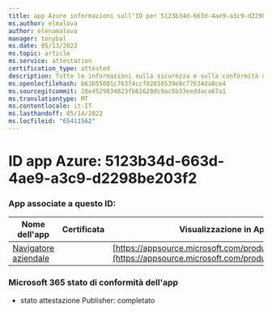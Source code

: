 ```yaml
---
title: app Azure informazioni sull'ID per 5123b34d-663d-4ae9-a3c9-d2298be203f2
ms.author: elmalova
author: elenamalova
manager: tonybal
ms.date: 05/13/2022
ms.topic: article
ms.service: attestation
certification_type: attested
description: Tutte le informazioni sulla sicurezza e sulla conformità disponibili per 5123b34d-663d-4ae9-a3c9-d2298be203f2.
ms.openlocfilehash: b63b55001c763f4ccf02016539e8c77634da8ce4
ms.sourcegitcommit: 28e4529834823fb61620dc9ac5b33eeddaca67a1
ms.translationtype: MT
ms.contentlocale: it-IT
ms.lasthandoff: 05/14/2022
ms.locfileid: "65411562"
---
```

# <a name="azure-app-id-5123b34d-663d-4ae9-a3c9-d2298be203f2"></a>ID app Azure: 5123b34d-663d-4ae9-a3c9-d2298be203f2


### <a name="apps-associated-with-this-id"></a>App associate a questo ID:
| **Nome dell'app** | **Certificata** | **Visualizzazione in AppSource** |
|--------------|---------------|-----------------------|
| [Navigatore aziendale](../forward/WA200003365.md) |  | [https://appsource.microsoft.com/product/office/WA200003365](https://appsource.microsoft.com/product/office/WA200003365) |

### <a name="microsoft-365-app-compliance-status"></a>Microsoft 365 stato di conformità dell'app
- stato attestazione Publisher: completato
